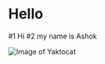 # Hello
#1 Hi 
#2 my name is Ashok

![Image of Yaktocat](https://octodex.github.com/images/yaktocat.png)

